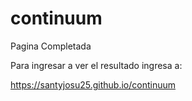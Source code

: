 # continuum

Pagina Completada 

Para ingresar a ver el resultado ingresa a:

https://santyjosu25.github.io/continuum
